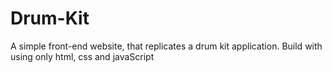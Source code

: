 # Drum-Kit
A simple front-end website, that replicates a drum kit application. Build with using only html, css and javaScript 
